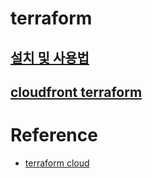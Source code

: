 # terraform

## [설치 및 사용법](./etc/terraform.md)

## [cloudfront terraform](https://github.com/yogae/terraform-cloudfront)

# Reference

* [terraform cloud](https://app.terraform.io/session)